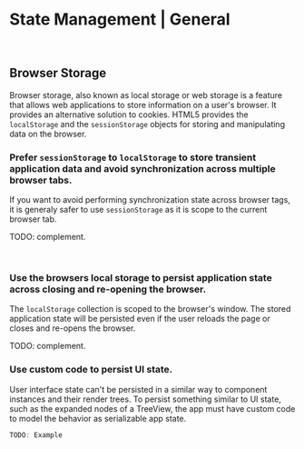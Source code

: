 # State Management | General
<br>


## Browser Storage

Browser storage, also known as local storage or web storage is a feature that allows web applications to store information on a user's browser. It provides an alternative solution
to cookies. HTML5 provides the `localStorage` and the `sessionStorage` objects for storing and manipulating data on the browser.
<br>


### Prefer `sessionStorage` to `localStorage` to store transient application data and avoid synchronization across multiple browser tabs.

If you want to avoid performing synchronization state across browser tags, it is generaly safer to use `sessionStorage` as it is scope to the current browser tab.

TODO: complement.

<br>


### Use the browsers local storage to persist application state across closing and re-opening the browser.

The `localStorage` collection is scoped to the browser's window. The stored application state will be persisted even if the user reloads the page or closes and re-opens the browser.

TODO: complement.
<br>


### Use custom code to persist UI state.

User interface state can't be persisted in a similar way to component instances and their render trees. To persist something similar to UI state, such as the expanded nodes of a TreeView, the app must have custom code to model the behavior as serializable app state.

```csharp
TODO: Example
```
<br><br>
